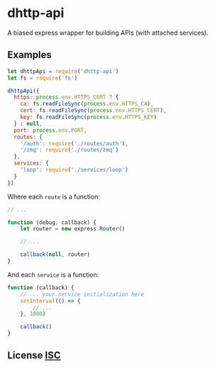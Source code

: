# dhttp-api

A biased express wrapper for building APIs (with attached services).


## Examples

``` javascript
let dhttpApi = require('dhttp-api')
let fs = require('fs')

dhttpApi({
  https: process.env.HTTPS_CERT ? {
    ca: fs.readFileSync(process.env.HTTPS_CA),
    cert: fs.readFileSync(process.env.HTTPS_CERT),
    key: fs.readFileSync(process.env.HTTPS_KEY)
  } : null,
  port: process.env.PORT,
  routes: {
    '/auth': require('./routes/auth'),
    '/zmq': require('./routes/zmq')
  },
  services: {
    'loop': require('./services/loop')
  }
})
```

Where each `route` is a function:

``` js
// ...

function (debug, callback) {
	let router = new express.Router()

	// ...

	callback(null, router)
}
```

And each `service` is a function:

``` js
function (callback) {
	// ... your service initialization here
	setInterval(() => {
		// ...
	}, 1000)

	callback()
}
```


## License [ISC](LICENSE)
